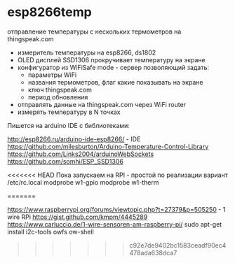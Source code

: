 # esp8266temp
отправление температуры с нескольких термометров на thingspeak.com

- измеритель температуры на esp8266, ds1802
- OLED дисплей SSD1306 прокручивает температуру на экране
- конфигуратор из WiFiSafe mode - сервер позволяющий задать:
    - параметры WiFi 
    - названия термометров, флаг какие показывать на экране
    - ключ thingspeak.com
    - период обновления
- отправлять данные на thingspeak.com через WiFi router
- измерять температуру в N точках

Пишется на arduino IDE с библиотеками:

http://esp8266.ru/arduino-ide-esp8266/ - IDE
https://github.com/milesburton/Arduino-Temperature-Control-Library
https://github.com/Links2004/arduinoWebSockets
https://github.com/somhi/ESP_SSD1306

<<<<<<< HEAD
Пока запускаем на RPI
    - простой по реализации вариант
    /etc/rc.local
	modprobe w1-gpio
	modprobe w1-therm
    
=======

https://www.raspberrypi.org/forums/viewtopic.php?t=27379&p=505250 - 1 wire RPi
https://gist.github.com/kmpm/4445289
https://www.carluccio.de/1-wire-sensoren-am-raspberry-pi/
sudo apt-get install i2c-tools owfs ow-shell

>>>>>>> c92e7de9402bc1583ceadf90ec4478ada638dca7
